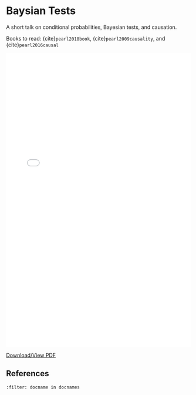 # Baysian Tests

A short talk on conditional probabilities, Bayesian tests, and causation.

Books to read: {cite}`pearl2018book`, {cite}`pearl2009causality`, and {cite}`pearl2016causal`

<embed src="../_static/bayesian-tests.pdf" type="application/pdf" width="100%" height="800px" />

[Download/View PDF](../_static/25-physics-roadmap.pdf)

## References

```{bibliography}
:filter: docname in docnames
```

<div style="margin-bottom: 100px;"></div>
